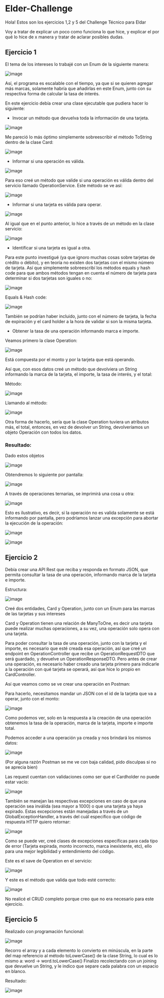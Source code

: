 # Elder-Challenge

Hola! Estos son los ejercicios 1,2 y 5 del Challenge Técnico para Eldar

Voy a tratar de explicar un poco como funciona lo que hice, y explicar el por qué lo hice de x manera y tratar de aclarar posibles dudas.

## Ejercicio 1

El tema de los intereses lo trabajé con un Enum de la siguiente manera:

![image](https://user-images.githubusercontent.com/87986166/190923937-fb82d89c-a342-46a7-b7f8-781bcefc0ba5.png)

Así, el programa es escalable con el tiempo, ya que si se quieren agregar más marcas, solamente habría que añadirlas en este Enum, junto con su respectiva forma de calcular la tasa de interés.

En este ejercicio debía crear una clase ejecutable que pudiera hacer lo siguiente: 

- Invocar un método que devuelva toda la información de una tarjeta.

![image](https://user-images.githubusercontent.com/87986166/190923720-a1b6b8ee-c50a-422e-a8e5-322a2b752faf.png)


Me pareció lo más óptimo simplemente sobreescribir el método ToString dentro de la clase Card:


![image](https://user-images.githubusercontent.com/87986166/190922577-a66343ea-b010-43ae-9ac7-9a74f1b61ce0.png)

- Informar si una operación es válida.

![image](https://user-images.githubusercontent.com/87986166/190922464-9e151d42-3933-4b9d-aa80-3c9a3899de73.png)

Para eso creé un método que valide si una operación es válida dentro del servicio llamado OperationService. Este método se ve así:

![image](https://user-images.githubusercontent.com/87986166/190922563-285b5858-980a-4005-bec9-b6b387d1ffce.png)

- Informar si una tarjeta es válida para operar.

![image](https://user-images.githubusercontent.com/87986166/190922652-32b67526-9296-4113-a149-0a0e58cab4b2.png)

Al igual que en el punto anterior, lo hice a través de un método en la clase servicio:

![image](https://user-images.githubusercontent.com/87986166/190922667-fb21eac8-8f61-4ceb-85fd-281a631a8e9a.png)

- Identificar si una tarjeta es igual a otra.

Para este punto investigué (ya que ignoro muchas cosas sobre tarjetas de crédito o débito), y en teoría no existen dos tarjetas con el mismo número de tarjeta. Así que simplemente sobreescribí los métodos equals y hash code para que ambos métodos tengan en cuenta el número de tarjeta para determinar si dos tarjetas son iguales o no:

![image](https://user-images.githubusercontent.com/87986166/190922827-b07e25fd-40cd-4e1f-bc6a-8507a30ca3fa.png)

Equals & Hash code:

![image](https://user-images.githubusercontent.com/87986166/190922952-e1e9c4a2-ae68-4215-8d28-1687eb756fd5.png)

También se podrían haber incluido, junto con el número de tarjeta, la fecha de expiración y el card holder a la hora de validar si son la misma tarjeta.

- Obtener la tasa de una operación informando marca e importe. 

Veamos primero la clase Operation:

![image](https://user-images.githubusercontent.com/87986166/190923115-9edbba5a-7230-49c7-a982-a345bbf69106.png)

Está compuesta por el monto y por la tarjeta que está operando.

Así que, con esos datos creé un método que devolviera un String informando la marca de la tarjeta, el importe, la tasa de interés, y el total:

Método: 

![image](https://user-images.githubusercontent.com/87986166/190923196-8725be21-0cd3-48e2-b52c-043effcc8f2c.png)

Llamando al método:

![image](https://user-images.githubusercontent.com/87986166/190923091-f6c8c131-e5d5-4e29-b042-adee7b8063e1.png)

Otra forma de hacerlo, sería que la clase Operation tuviera un atributos más, el total, entonces, en vez de devolver un String, devolveríamos un objeto Operación con todos los datos.

### Resultado:

Dado estos objetos 

![image](https://user-images.githubusercontent.com/87986166/190923367-ef706834-b702-4814-b854-8c18cce1cd2b.png)

Obtendremos lo siguiente por pantalla:

![image](https://user-images.githubusercontent.com/87986166/190923392-35302b83-9251-4fa9-a4af-534988055023.png)

A través de operaciones ternarias, se imprimirá una cosa u otra:

![image](https://user-images.githubusercontent.com/87986166/190923548-be6b14d1-9394-40e4-a137-44f66c6f1177.png)

Esto es ilustrativo, es decir, si la operación no es valida solamente se está informando por pantalla, pero podríamos lanzar una excepción para abortar la ejecución de la operación:

![image](https://user-images.githubusercontent.com/87986166/190923674-9671ffa8-df3f-435c-86d8-eba77c7e6129.png)


![image](https://user-images.githubusercontent.com/87986166/190923651-d1e746e8-521d-4821-97e8-63985a9c28b6.png)


## Ejercicio 2

Debía crear una API Rest que reciba y responda en formato JSON, que permita consultar la tasa de una operación, informando marca de la tarjeta e importe.

Estructura:

![image](https://user-images.githubusercontent.com/87986166/190924004-cb16c45f-b50c-482d-b5e7-fec31ad2db37.png)

Creé dos entidades, Card y Operation, junto con un Enum para las marcas de las tarjetas y sus intereses

Card y Operation tienen una relación de ManyToOne, es decir una tarjeta puede realizar muchas operaciones, a su vez, una operación solo opera con una tarjeta.

Para poder consultar la tasa de una operación, junto con la tarjeta y el importe, es necesario que esté creada esa operación, así que creé un endpoint en OperationController que recibe un OperationRequestDTO que será guardado, y devuelve un OperationResponseDTO. Pero antes de crear una operación, es necesario haber creado una tarjeta primero para indicarle a la operación con qué tarjeta se operará, así que hice lo propio en CardController.

Así que veamos como se ve crear una operación en Postman: 

Para hacerlo, necesitamos mandar un JSON con el id de la tarjeta que va a operar, junto con el monto:

![image](https://user-images.githubusercontent.com/87986166/190924340-3f7fbc34-18fc-4784-90c4-253725dcb8f7.png)

Como podemos ver, solo en la respuesta a la creación de una operación obtenemos la tasa de la operación, marca de la tarjeta, importe e importe total.

Podemos acceder a una operación ya creada y nos brindará los mismos datos:

![image](https://user-images.githubusercontent.com/87986166/190924435-6732e81e-3197-4cdf-87d7-5ccdf96481ea.png)

(Por alguna razón Postman se me ve con baja calidad, pido disculpas si no se aprecia bien)

Las request cuentan con validaciones como ser que el Cardholder no puede estar vacío:

![image](https://user-images.githubusercontent.com/87986166/190924506-3eca6132-9c4d-4551-b87f-9ec31867004f.png)

También se manejan las respectivas excepciones en caso de que una operación sea inválida (sea mayor a 1000) o que una tarjeta ya haya expirado. Estas excepciones están manejadas a través de un GlobalExceptionHandler, a través del cuál especifico que código de respuesta HTTP quiero retornar:

![image](https://user-images.githubusercontent.com/87986166/190924571-4ac7423b-f41a-4057-a505-fbe7d39a015b.png)

Como se puede ver, creé clases de excepciones específicas para cada tipo de error (Tarjeta expirada, monto incorrecto, marca inexistente, etc), ello para una mejor legibilidad y entendimiento del código.

Este es el save de Operation en el servicio:

![image](https://user-images.githubusercontent.com/87986166/190924649-ff297d06-2a66-4bac-bce6-c0e79d559a80.png)

Y este es el método que valida que todo esté correcto:

![image](https://user-images.githubusercontent.com/87986166/190924697-0a9405c7-76a6-4a03-ab41-d24a6c4d7c9f.png)

No realicé el CRUD completo porque creo que no era necesario para este ejercicio.

## Ejercicio 5

Realizado con programación funcional:

![image](https://user-images.githubusercontent.com/87986166/190924848-1a80b8ad-c5bd-4bc8-af80-3f3607381025.png)

Recorro el array y a cada elemento lo convierto en minúscula, en la parte del map referencio al método toLowerCase() de la clase String, lo cual es lo mismo a: word -> word.toLowerCase()
Finalizo recolectando con un joining que devuelve un String, y le indico que separe cada palabra con un espacio en blanco.

Resultado:

![image](https://user-images.githubusercontent.com/87986166/190925087-c664865f-6553-48d8-bbc2-fc460245de7c.png)
